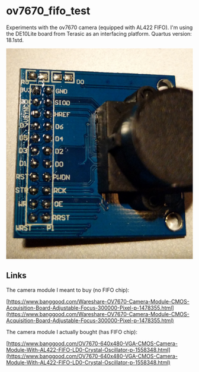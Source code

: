 # ov7670_fifo_test
Experiments with the ov7670 camera (equipped with AL422 FIFO). I'm using the DE10Lite board from Terasic as an
interfacing platform. Quartus version: 18.1std.

![alt text](https://github.com/aaronferrucci/ov7670_fifo_test/blob/master/images/ov7670.jpg "JPG image")

## Links
The camera module I meant to buy (no FIFO chip):

[https://www.banggood.com/Wareshare-OV7670-Camera-Module-CMOS-Acquisition-Board-Adjustable-Focus-300000-Pixel-p-1478355.html](https://www.banggood.com/Wareshare-OV7670-Camera-Module-CMOS-Acquisition-Board-Adjustable-Focus-300000-Pixel-p-1478355.html)

The camera module I actually bought (has FIFO chip):

[https://www.banggood.com/OV7670-640x480-VGA-CMOS-Camera-Module-With-AL422-FIFO-LD0-Crystal-Oscillator-p-1558348.html](https://www.banggood.com/OV7670-640x480-VGA-CMOS-Camera-Module-With-AL422-FIFO-LD0-Crystal-Oscillator-p-1558348.html)
